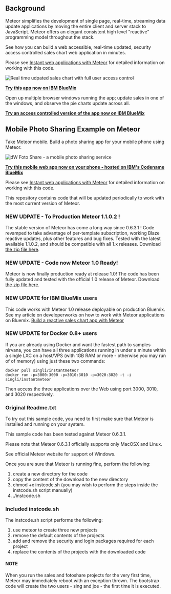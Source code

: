 Background
----------

Meteor simplifies the development of single page, real-time, streaming data update applications by moving the entire 
client and server stack to JavaScript.  Meteor offers an elegant consistent high level "reactive" programming 
model throughout the stack. 

See how you can build a web accessible, real-time updated, security access controlled sales chart web application in minutes.

Please see [Instant web applications with Meteor](http://www.ibm.com/developerworks/opensource/library/wa-meteor-webapps/index.html)  for detailed information on working with this code.

![Real time udpated sales chart with full user access control](http://www.ibm.com/developerworks/opensource/library/wa-meteor-webapps/figure3.jpg)

[**Try this app now on IBM BlueMix**](http://meteorsales1.mybluemix.net)

Open up multiple browser windows running the app; update sales in one of the windows, and observe the pie charts update across all.

[**Try an access controlled version of the app now on IBM BlueMix**](http://meteorsales2.mybluemix.net)

Mobile Photo Sharing Example on Meteor
--------------------------------------

Take Meteor mobile.  Build a photo sharing app for your mobile phone using Meteor.

![dW Foto Share - a mobile photo sharing service](http://www.ibm.com/developerworks/opensource/library/wa-meteor-webapps/figure7.jpg)

[**Try this mobile web app now on your phone - hosted on IBM's Codename BlueMix**](http://meteorfotoshare.mybluemix.net)

Please see [Instant web applications with Meteor](http://www.ibm.com/developerworks/opensource/library/wa-meteor-webapps/index.html)  for detailed information on working with this code.


This repository contains code that will be updated periodically to work with the most current version of Meteor.

### NEW UDPATE - To Production Meteor 1.1.0.2 !

The stable version of Meteor has come a long way since 0.6.3.1 !
Code revamped to take advantage of per-template subscription, working Blaze reactive updates, plus other features and bug fixes.
Tested with the latest available 1.1.0.2, and should be compatible with all 1.x releases.
Download [the zip file here](https://bitbucket.org/singli/instant-web-applications-with-meteor/downloads/code4meteor1_1_0_2.zip).

### NEW UPDATE - Code now Meteor 1.0 Ready! 

Meteor is now finally production ready at release 1.0!
The code has been fully updated and tested with the official 1.0 release of Meteor. 
Download [the zip file here](https://bitbucket.org/singli/instant-web-applications-with-meteor/downloads/code4meteor1_0.zip). 

### NEW UPDATE for IBM BlueMix users

This code works with Meteor 1.0 release deployable on production Bluemix.
See my article on developerworks on how to work with Meteor applications on Bluemix.  [Build a reactive sales chart app with Meteor](http://www.ibm.com/developerworks/library/wa-bluemix-meteor-app/index.html)

### NEW UPDATE for Docker 0.8+ users

If you are already using Docker and want the fastest path to samples nirvana, you can have all three applications running in under
a minute within a single LXC on a host/VPS (with 1GB RAM or more - otherwise you may run of of memory) using just these two commands:



    docker pull singli/instantmeteor
    docker run -p=3000:3000 -p=3010:3010 -p=3020:3020 -t -i singli/instantmeteor

Then access the three applications over the Web using port 3000, 3010, and 3020 respectively.



### Original Readme.txt

To try out this sample code, you need to first make sure that
Meteor is installed and running on your system.

This sample code has been tested against Meteor 0.6.3.1.

Please note that Meteor 0.6.3.1 officially supports only MacOSX and Linux.

See official Meteor website for support of Windows.

Once you are sure that Meteor is running fine, perform the following:

1. create a new directory for the code
2. copy the content of the download to the new directory
3. chmod +x instcode.sh
    (you may wish to perform the steps inside the instcode.sh script manually)
4. ./instcode.sh

### Included instcode.sh

The instcode.sh script performs the following:

1.	use meteor to create three new projects
2.	remove the default contents of the projects
3.	add and remove the security and login packages required for each project
4.	replace the contents of the projects with the downloaded code

#### NOTE

When you run the sales and fotoshare projects for the very first time, 
Meteor may immediately reboot with an exception thrown.  The bootstrap code
will create the two users - sing and joe - the first time it is executed.



